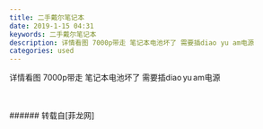 ```yaml
---
title: 二手戴尔笔记本
date: 2019-1-15 04:31
keywords: 二手戴尔笔记本
description: 详情看图 7000p带走 笔记本电池坏了 需要插diao yu am电源
categories: used
---
```

<td class="t_f" id="postmessage_2693423">

详情看图 7000p带走 笔记本电池坏了 需要插diao yu am电源<br/>
<img alt="" border="0" class="zoom" data-cf-modified-c2fccb08e1cbb42166d9dd3a-="" file="http://www.flw.ph/data/appbyme/upload/image/201901/15/A55bMHV7kNvI.jpg" id="aimg_zr99F" lazyloadthumb="1" onclick="" onmouseover="" src="http://www.flw.ph/data/appbyme/upload/image/201901/15/A55bMHV7kNvI.jpg"/><br/>
<br/>
<img alt="" border="0" class="zoom" data-cf-modified-c2fccb08e1cbb42166d9dd3a-="" file="http://www.flw.ph/data/appbyme/upload/image/201901/15/OlelYBah81g6.jpg" id="aimg_iWhpY" lazyloadthumb="1" onclick="" onmouseover="" src="http://www.flw.ph/data/appbyme/upload/image/201901/15/OlelYBah81g6.jpg"/><br/>
<br/>
</td>
###### 转载自[菲龙网]